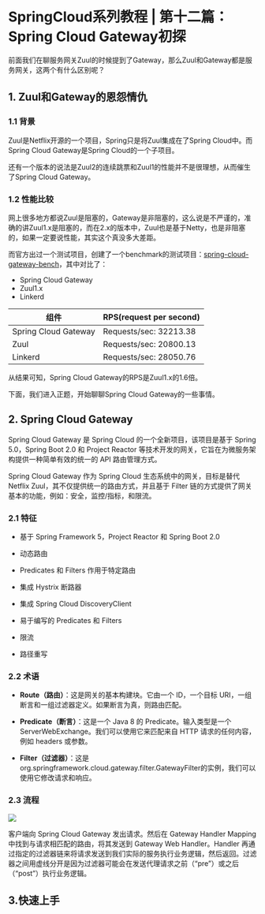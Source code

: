 # SpringCloud系列教程 | 第十二篇：Spring Cloud Gateway初探

前面我们在聊服务网关Zuul的时候提到了Gateway，那么Zuul和Gateway都是服务网关，这两个有什么区别呢？

## 1. Zuul和Gateway的恩怨情仇

### 1.1 背景
Zuul是Netflix开源的一个项目，Spring只是将Zuul集成在了Spring Cloud中。而Spring Cloud Gateway是Spring Cloud的一个子项目。

还有一个版本的说法是Zuul2的连续跳票和Zuul1的性能并不是很理想，从而催生了Spring Cloud Gateway。

### 1.2 性能比较

网上很多地方都说Zuul是阻塞的，Gateway是非阻塞的，这么说是不严谨的，准确的讲Zuul1.x是阻塞的，而在2.x的版本中，Zuul也是基于Netty，也是非阻塞的，如果一定要说性能，其实这个真没多大差距。

而官方出过一个测试项目，创建了一个benchmark的测试项目：[spring-cloud-gateway-bench](https://github.com/spencergibb/spring-cloud-gateway-bench)，其中对比了：

* Spring Cloud Gateway
* Zuul1.x
* Linkerd

| 组件 | RPS(request per second) |
| -- | -- |
| Spring Cloud Gateway | Requests/sec: 32213.38 |
| Zuul | Requests/sec: 20800.13 |
| Linkerd | Requests/sec: 28050.76 |

从结果可知，Spring Cloud Gateway的RPS是Zuul1.x的1.6倍。

下面，我们进入正题，开始聊聊Spring Cloud Gateway的一些事情。

## 2. Spring Cloud Gateway

Spring Cloud Gateway 是 Spring Cloud 的一个全新项目，该项目是基于 Spring 5.0，Spring Boot 2.0 和 Project Reactor 等技术开发的网关，它旨在为微服务架构提供一种简单有效的统一的 API 路由管理方式。

Spring Cloud Gateway 作为 Spring Cloud 生态系统中的网关，目标是替代 Netflix Zuul，其不仅提供统一的路由方式，并且基于 Filter 链的方式提供了网关基本的功能，例如：安全，监控/指标，和限流。

### 2.1 特征

* 基于 Spring Framework 5，Project Reactor 和 Spring Boot 2.0

* 动态路由

* Predicates 和 Filters 作用于特定路由

* 集成 Hystrix 断路器

* 集成 Spring Cloud DiscoveryClient

* 易于编写的 Predicates 和 Filters

* 限流

* 路径重写

###  2.2 术语
* **Route（路由）**：这是网关的基本构建块。它由一个 ID，一个目标 URI，一组断言和一组过滤器定义。如果断言为真，则路由匹配。

* **Predicate（断言）**：这是一个 Java 8 的 Predicate。输入类型是一个 ServerWebExchange。我们可以使用它来匹配来自 HTTP 请求的任何内容，例如 headers 或参数。

* **Filter（过滤器）**：这是org.springframework.cloud.gateway.filter.GatewayFilter的实例，我们可以使用它修改请求和响应。

### 2.3 流程

![](https://springcloud-oss.oss-cn-shanghai.aliyuncs.com/chapter12/006tKfTcly1fr2q2m5jq7j30cb0gjmxm.jpg)

客户端向 Spring Cloud Gateway 发出请求。然后在 Gateway Handler Mapping 中找到与请求相匹配的路由，将其发送到 Gateway Web Handler。Handler 再通过指定的过滤器链来将请求发送到我们实际的服务执行业务逻辑，然后返回。过滤器之间用虚线分开是因为过滤器可能会在发送代理请求之前（“pre”）或之后（“post”）执行业务逻辑。

## 3.快速上手